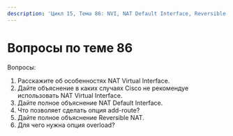 ```yaml
---
description: 'Цикл 15, Тема 86: NVI, NAT Default Interface, Reversible NAT'
---
```


# Вопросы по теме 86

Вопросы:

1. Расскажите об особенностях NAT Virtual Interface.
2. Дайте объяснение в каких случаях Cisco не рекомендуе использовать NAT Virtual Interface.
3. Дайте полное объяснение NAT Default Interface.
4. Что позволяет сделать опция add-route?
5. Дайте полное объяснение Reversible NAT.
6. Для чего нужна опция overload?

